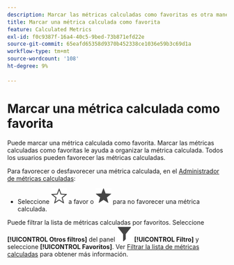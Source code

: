 ```yaml
---
description: Marcar las métricas calculadas como favoritas es otra manera de organizarlas para que su uso sea más sencillo.
title: Marcar una métrica calculada como favorita
feature: Calculated Metrics
exl-id: f0c9387f-16a4-40c5-9bed-73b871efd22e
source-git-commit: 65eafd65358d9370b452338ce1036e59b3c69d1a
workflow-type: tm+mt
source-wordcount: '108'
ht-degree: 9%

---
```


# Marcar una métrica calculada como favorita

Puede marcar una métrica calculada como favorita. Marcar las métricas calculadas como favoritas le ayuda a organizar la métrica calculada. Todos los usuarios pueden favorecer las métricas calculadas.

Para favorecer o desfavorecer una métrica calculada, en el [Administrador de métricas calculadas](/help/components/calc-metrics/cm-workflow/cm-manager.md):

* Seleccione ![Contorno de estrella](/help/assets/icons/StarOutline.svg) a favor o ![Estrella](/help/assets/icons/Star.svg) para no favorecer una métrica calculada.

Puede filtrar la lista de métricas calculadas por favoritos. Seleccione **[!UICONTROL Otros filtros]** del panel ![Filtro](/help/assets/icons/Filter.svg) **[!UICONTROL Filtro]** y seleccione **[!UICONTROL Favoritos]**. Ver [Filtrar la lista de métricas calculadas](/help/components/calc-metrics/cm-workflow/cm-filter.md) para obtener más información.

